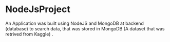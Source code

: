 # NodeJsProject

An Application was built using NodeJS and MongoDB at backend (database) to search data, that was stored in MongoDB (A dataset that was retrived from Kaggle)
.

